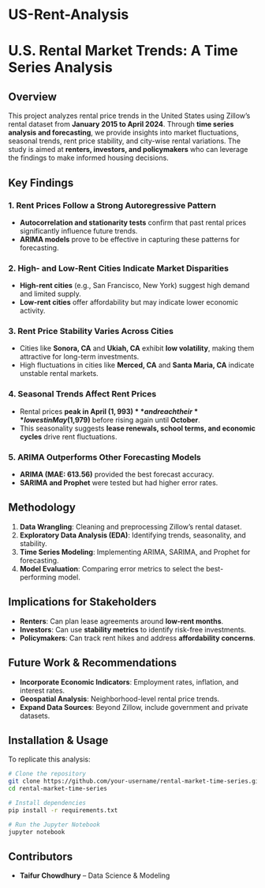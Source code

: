 # US-Rent-Analysis

# **U.S. Rental Market Trends: A Time Series Analysis**

## **Overview**
This project analyzes rental price trends in the United States using Zillow’s rental dataset from **January 2015 to April 2024**. Through **time series analysis and forecasting**, we provide insights into market fluctuations, seasonal trends, rent price stability, and city-wise rental variations. The study is aimed at **renters, investors, and policymakers** who can leverage the findings to make informed housing decisions.

## **Key Findings**
### **1. Rent Prices Follow a Strong Autoregressive Pattern**
- **Autocorrelation and stationarity tests** confirm that past rental prices significantly influence future trends.
- **ARIMA models** prove to be effective in capturing these patterns for forecasting.

### **2. High- and Low-Rent Cities Indicate Market Disparities**
- **High-rent cities** (e.g., San Francisco, New York) suggest high demand and limited supply.
- **Low-rent cities** offer affordability but may indicate lower economic activity.

### **3. Rent Price Stability Varies Across Cities**
- Cities like **Sonora, CA** and **Ukiah, CA** exhibit **low volatility**, making them attractive for long-term investments.
- High fluctuations in cities like **Merced, CA** and **Santa Maria, CA** indicate unstable rental markets.

### **4. Seasonal Trends Affect Rent Prices**
- Rental prices **peak in April ($1,993)** and reach their **lowest in May ($1,979)** before rising again until **October**.
- This seasonality suggests **lease renewals, school terms, and economic cycles** drive rent fluctuations.

### **5. ARIMA Outperforms Other Forecasting Models**
- **ARIMA (MAE: 613.56)** provided the best forecast accuracy.
- **SARIMA and Prophet** were tested but had higher error rates.

## **Methodology**
1. **Data Wrangling**: Cleaning and preprocessing Zillow’s rental dataset.
2. **Exploratory Data Analysis (EDA)**: Identifying trends, seasonality, and stability.
3. **Time Series Modeling**: Implementing ARIMA, SARIMA, and Prophet for forecasting.
4. **Model Evaluation**: Comparing error metrics to select the best-performing model.

## **Implications for Stakeholders**
- **Renters**: Can plan lease agreements around **low-rent months**.
- **Investors**: Can use **stability metrics** to identify risk-free investments.
- **Policymakers**: Can track rent hikes and address **affordability concerns**.

## **Future Work & Recommendations**
- **Incorporate Economic Indicators**: Employment rates, inflation, and interest rates.
- **Geospatial Analysis**: Neighborhood-level rental price trends.
- **Expand Data Sources**: Beyond Zillow, include government and private datasets.

## **Installation & Usage**
To replicate this analysis:
```bash
# Clone the repository
git clone https://github.com/your-username/rental-market-time-series.git
cd rental-market-time-series

# Install dependencies
pip install -r requirements.txt

# Run the Jupyter Notebook
jupyter notebook
```

## **Contributors**
- **Taifur Chowdhury** – Data Science & Modeling


